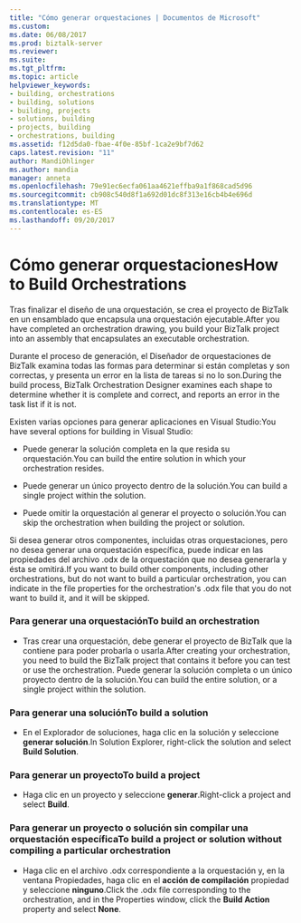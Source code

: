 ```yaml
---
title: "Cómo generar orquestaciones | Documentos de Microsoft"
ms.custom: 
ms.date: 06/08/2017
ms.prod: biztalk-server
ms.reviewer: 
ms.suite: 
ms.tgt_pltfrm: 
ms.topic: article
helpviewer_keywords:
- building, orchestrations
- building, solutions
- building, projects
- solutions, building
- projects, building
- orchestrations, building
ms.assetid: f12d5da0-fbae-4f0e-85bf-1ca2e9bf7d62
caps.latest.revision: "11"
author: MandiOhlinger
ms.author: mandia
manager: anneta
ms.openlocfilehash: 79e91ec6ecfa061aa4621effba9a1f868cad5d96
ms.sourcegitcommit: cb908c540d8f1a692d01dc8f313e16cb4b4e696d
ms.translationtype: MT
ms.contentlocale: es-ES
ms.lasthandoff: 09/20/2017
---
```

# <a name="how-to-build-orchestrations"></a><span data-ttu-id="3dc07-102">Cómo generar orquestaciones</span><span class="sxs-lookup"><span data-stu-id="3dc07-102">How to Build Orchestrations</span></span>
<span data-ttu-id="3dc07-103">Tras finalizar el diseño de una orquestación, se crea el proyecto de BizTalk en un ensamblado que encapsula una orquestación ejecutable.</span><span class="sxs-lookup"><span data-stu-id="3dc07-103">After you have completed an orchestration drawing, you build your BizTalk project into an assembly that encapsulates an executable orchestration.</span></span>  
  
 <span data-ttu-id="3dc07-104">Durante el proceso de generación, el Diseñador de orquestaciones de BizTalk examina todas las formas para determinar si están completas y son correctas, y presenta un error en la lista de tareas si no lo son.</span><span class="sxs-lookup"><span data-stu-id="3dc07-104">During the build process, BizTalk Orchestration Designer examines each shape to determine whether it is complete and correct, and reports an error in the task list if it is not.</span></span>  
  
 <span data-ttu-id="3dc07-105">Existen varias opciones para generar aplicaciones en Visual Studio:</span><span class="sxs-lookup"><span data-stu-id="3dc07-105">You have several options for building in Visual Studio:</span></span>  
  
-   <span data-ttu-id="3dc07-106">Puede generar la solución completa en la que resida su orquestación.</span><span class="sxs-lookup"><span data-stu-id="3dc07-106">You can build the entire solution in which your orchestration resides.</span></span>  
  
-   <span data-ttu-id="3dc07-107">Puede generar un único proyecto dentro de la solución.</span><span class="sxs-lookup"><span data-stu-id="3dc07-107">You can build a single project within the solution.</span></span>  
  
-   <span data-ttu-id="3dc07-108">Puede omitir la orquestación al generar el proyecto o solución.</span><span class="sxs-lookup"><span data-stu-id="3dc07-108">You can skip the orchestration when building the project or solution.</span></span>  
  
 <span data-ttu-id="3dc07-109">Si desea generar otros componentes, incluidas otras orquestaciones, pero no desea generar una orquestación específica, puede indicar en las propiedades del archivo .odx de la orquestación que no desea generarla y ésta se omitirá.</span><span class="sxs-lookup"><span data-stu-id="3dc07-109">If you want to build other components, including other orchestrations, but do not want to build a particular orchestration, you can indicate in the file properties for the orchestration's .odx file that you do not want to build it, and it will be skipped.</span></span>  
  
### <a name="to-build-an-orchestration"></a><span data-ttu-id="3dc07-110">Para generar una orquestación</span><span class="sxs-lookup"><span data-stu-id="3dc07-110">To build an orchestration</span></span>  
  
-   <span data-ttu-id="3dc07-111">Tras crear una orquestación, debe generar el proyecto de BizTalk que la contiene para poder probarla o usarla.</span><span class="sxs-lookup"><span data-stu-id="3dc07-111">After creating your orchestration, you need to build the BizTalk project that contains it before you can test or use the orchestration.</span></span> <span data-ttu-id="3dc07-112">Puede generar la solución completa o un único proyecto dentro de la solución.</span><span class="sxs-lookup"><span data-stu-id="3dc07-112">You can build the entire solution, or a single project within the solution.</span></span>  
  
### <a name="to-build-a-solution"></a><span data-ttu-id="3dc07-113">Para generar una solución</span><span class="sxs-lookup"><span data-stu-id="3dc07-113">To build a solution</span></span>  
  
-   <span data-ttu-id="3dc07-114">En el Explorador de soluciones, haga clic en la solución y seleccione **generar solución**.</span><span class="sxs-lookup"><span data-stu-id="3dc07-114">In Solution Explorer, right-click the solution and select **Build Solution**.</span></span>  
  
### <a name="to-build-a-project"></a><span data-ttu-id="3dc07-115">Para generar un proyecto</span><span class="sxs-lookup"><span data-stu-id="3dc07-115">To build a project</span></span>  
  
-   <span data-ttu-id="3dc07-116">Haga clic en un proyecto y seleccione **generar**.</span><span class="sxs-lookup"><span data-stu-id="3dc07-116">Right-click a project and select **Build**.</span></span>  
  
### <a name="to-build-a-project-or-solution-without-compiling-a-particular-orchestration"></a><span data-ttu-id="3dc07-117">Para generar un proyecto o solución sin compilar una orquestación específica</span><span class="sxs-lookup"><span data-stu-id="3dc07-117">To build a project or solution without compiling a particular orchestration</span></span>  
  
-   <span data-ttu-id="3dc07-118">Haga clic en el archivo .odx correspondiente a la orquestación y, en la ventana Propiedades, haga clic en el **acción de compilación** propiedad y seleccione **ninguno**.</span><span class="sxs-lookup"><span data-stu-id="3dc07-118">Click the .odx file corresponding to the orchestration, and in the Properties window, click the **Build Action** property and select **None**.</span></span>